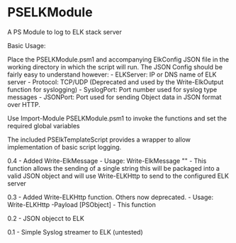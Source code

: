 # PSELKModule
A PS Module to log to ELK stack server

Basic Usage:

Place the PSELKModule.psm1 and accompanying ElkConfig JSON file in the working directory
in which the script will run.
The JSON Config should be fairly easy to understand however:
    - ELKServer: IP or DNS name of ELK server
    - Protocol: TCP/UDP (Deprecated and used by the Write-ElkOutput function for syslogging)
    - SyslogPort: Port number used for syslog type messages
    - JSONPort: Port used for sending Object data in JSON format over HTTP.

Use Import-Module PSELKModule.psm1 to invoke the functions and set the required global variables

The included PSElkTemplateScript provides a wrapper to allow implementation of basic script logging.
       

0.4 - Added Write-ElkMessage 
    - Usage: Write-ElkMessage "<string>"
    - This function allows the sending of a single string this will be packaged into a 
      valid JSON object and will use Write-ELKHttp to send to the configured ELK server

0.3 - Added Write-ELKHttp function. Others now deprecated.
    - Usage: Write-ELKHttp -Payload [PSObject]
    - This function 

0.2 - JSON objecct to ELK

0.1 - Simple Syslog streamer to ELK (untested)
